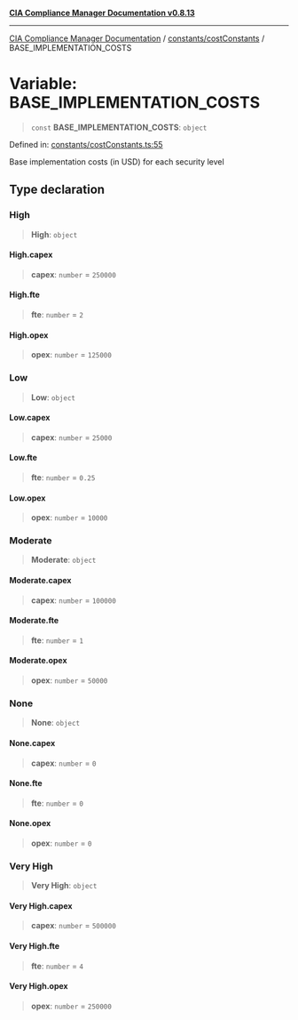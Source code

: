 [**CIA Compliance Manager Documentation v0.8.13**](../../../README.md)

***

[CIA Compliance Manager Documentation](../../../modules.md) / [constants/costConstants](../README.md) / BASE\_IMPLEMENTATION\_COSTS

# Variable: BASE\_IMPLEMENTATION\_COSTS

> `const` **BASE\_IMPLEMENTATION\_COSTS**: `object`

Defined in: [constants/costConstants.ts:55](https://github.com/Hack23/cia-compliance-manager/blob/2f6ce8651c6fa9a0d9c8860576f0ee67ef038efd/src/constants/costConstants.ts#L55)

Base implementation costs (in USD) for each security level

## Type declaration

### High

> **High**: `object`

#### High.capex

> **capex**: `number` = `250000`

#### High.fte

> **fte**: `number` = `2`

#### High.opex

> **opex**: `number` = `125000`

### Low

> **Low**: `object`

#### Low.capex

> **capex**: `number` = `25000`

#### Low.fte

> **fte**: `number` = `0.25`

#### Low.opex

> **opex**: `number` = `10000`

### Moderate

> **Moderate**: `object`

#### Moderate.capex

> **capex**: `number` = `100000`

#### Moderate.fte

> **fte**: `number` = `1`

#### Moderate.opex

> **opex**: `number` = `50000`

### None

> **None**: `object`

#### None.capex

> **capex**: `number` = `0`

#### None.fte

> **fte**: `number` = `0`

#### None.opex

> **opex**: `number` = `0`

### Very High

> **Very High**: `object`

#### Very High.capex

> **capex**: `number` = `500000`

#### Very High.fte

> **fte**: `number` = `4`

#### Very High.opex

> **opex**: `number` = `250000`
